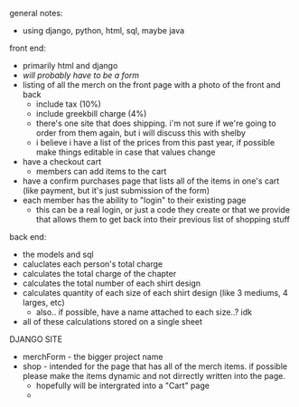 general notes:

- using django, python, html, sql, maybe java

front end:

- primarily html and django
- *will probably have to be a form*
- listing of all the merch on the front page with a photo of the front and back
  - include tax (10%)
  - include greekbill charge (4%)
  - there's one site that does shipping. i'm not sure if we're going to order from them again, but i will discuss this with shelby
  - i believe i have a list of the prices from this past year, if possible make things editable in case that values change
- have a checkout cart
  - members can add items to the cart
- have a confirm purchases page that lists all of the items in one's cart (like payment, but it's just submission of the form)
- each member has the ability to "login" to their existing page
  - this can be a real login, or just a code they create or that we provide that allows them to get back into their previous list of shopping stuff

back end:

- the models and sql
- caluclates each person's total charge
- calculates the total charge of the chapter
- calculates the total number of each shirt design
- calculates quantity of each size of each shirt design (like 3 mediums, 4 larges, etc)
  - also.. if possible, have a name attached to each size..? idk
- all of these calculations stored on a single sheet

DJANGO SITE

* merchForm - the bigger project name
* shop - intended for the page that has all of the merch items. if possible please make the items dynamic and not dirrectly written into the page.
  * hopefully will be intergrated into a "Cart" page
  *

